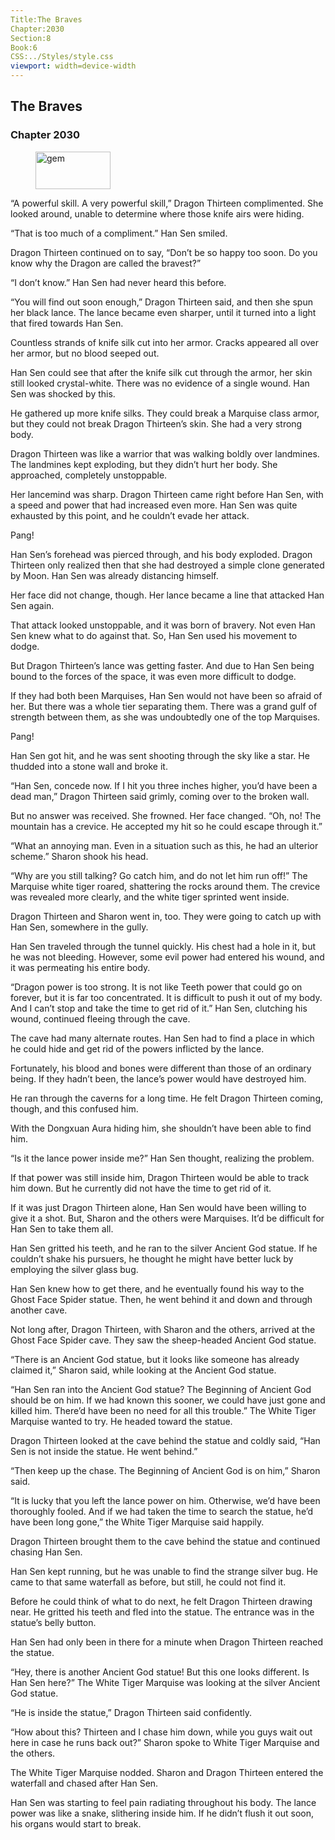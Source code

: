 ```yaml
---
Title:The Braves 
Chapter:2030 
Section:8 
Book:6 
CSS:../Styles/style.css 
viewport: width=device-width
---
```

  
## The Braves
### Chapter 2030
  
<figure>
	<img src="../Images/gem.gif" alt="gem" id="gem" width="120" height="60" />
</figure>
  

  
“A powerful skill. A very powerful skill,” Dragon Thirteen complimented. She looked around, unable to determine where those knife airs were hiding.

“That is too much of a compliment.” Han Sen smiled.

Dragon Thirteen continued on to say, “Don’t be so happy too soon. Do you know why the Dragon are called the bravest?”

“I don’t know.” Han Sen had never heard this before.

“You will find out soon enough,” Dragon Thirteen said, and then she spun her black lance. The lance became even sharper, until it turned into a light that fired towards Han Sen.

Countless strands of knife silk cut into her armor. Cracks appeared all over her armor, but no blood seeped out.

Han Sen could see that after the knife silk cut through the armor, her skin still looked crystal-white. There was no evidence of a single wound. Han Sen was shocked by this.

He gathered up more knife silks. They could break a Marquise class armor, but they could not break Dragon Thirteen’s skin. She had a very strong body.

Dragon Thirteen was like a warrior that was walking boldly over landmines. The landmines kept exploding, but they didn’t hurt her body. She approached, completely unstoppable.

Her lancemind was sharp. Dragon Thirteen came right before Han Sen, with a speed and power that had increased even more. Han Sen was quite exhausted by this point, and he couldn’t evade her attack.

Pang!

Han Sen’s forehead was pierced through, and his body exploded. Dragon Thirteen only realized then that she had destroyed a simple clone generated by Moon. Han Sen was already distancing himself.

Her face did not change, though. Her lance became a line that attacked Han Sen again.

That attack looked unstoppable, and it was born of bravery. Not even Han Sen knew what to do against that. So, Han Sen used his movement to dodge.

But Dragon Thirteen’s lance was getting faster. And due to Han Sen being bound to the forces of the space, it was even more difficult to dodge.

If they had both been Marquises, Han Sen would not have been so afraid of her. But there was a whole tier separating them. There was a grand gulf of strength between them, as she was undoubtedly one of the top Marquises.

Pang!

Han Sen got hit, and he was sent shooting through the sky like a star. He thudded into a stone wall and broke it.

“Han Sen, concede now. If I hit you three inches higher, you’d have been a dead man,” Dragon Thirteen said grimly, coming over to the broken wall.

But no answer was received. She frowned. Her face changed. “Oh, no! The mountain has a crevice. He accepted my hit so he could escape through it.”

“What an annoying man. Even in a situation such as this, he had an ulterior scheme.” Sharon shook his head.

“Why are you still talking? Go catch him, and do not let him run off!” The Marquise white tiger roared, shattering the rocks around them. The crevice was revealed more clearly, and the white tiger sprinted went inside.

Dragon Thirteen and Sharon went in, too. They were going to catch up with Han Sen, somewhere in the gully.

Han Sen traveled through the tunnel quickly. His chest had a hole in it, but he was not bleeding. However, some evil power had entered his wound, and it was permeating his entire body.

“Dragon power is too strong. It is not like Teeth power that could go on forever, but it is far too concentrated. It is difficult to push it out of my body. And I can’t stop and take the time to get rid of it.” Han Sen, clutching his wound, continued fleeing through the cave.

The cave had many alternate routes. Han Sen had to find a place in which he could hide and get rid of the powers inflicted by the lance.

Fortunately, his blood and bones were different than those of an ordinary being. If they hadn’t been, the lance’s power would have destroyed him.

He ran through the caverns for a long time. He felt Dragon Thirteen coming, though, and this confused him.

With the Dongxuan Aura hiding him, she shouldn’t have been able to find him.

“Is it the lance power inside me?” Han Sen thought, realizing the problem.

If that power was still inside him, Dragon Thirteen would be able to track him down. But he currently did not have the time to get rid of it.

If it was just Dragon Thirteen alone, Han Sen would have been willing to give it a shot. But, Sharon and the others were Marquises. It’d be difficult for Han Sen to take them all.

Han Sen gritted his teeth, and he ran to the silver Ancient God statue. If he couldn’t shake his pursuers, he thought he might have better luck by employing the silver glass bug.

Han Sen knew how to get there, and he eventually found his way to the Ghost Face Spider statue. Then, he went behind it and down and through another cave.

Not long after, Dragon Thirteen, with Sharon and the others, arrived at the Ghost Face Spider cave. They saw the sheep-headed Ancient God statue.

“There is an Ancient God statue, but it looks like someone has already claimed it,” Sharon said, while looking at the Ancient God statue.

“Han Sen ran into the Ancient God statue? The Beginning of Ancient God should be on him. If we had known this sooner, we could have just gone and killed him. There’d have been no need for all this trouble.” The White Tiger Marquise wanted to try. He headed toward the statue.

Dragon Thirteen looked at the cave behind the statue and coldly said, “Han Sen is not inside the statue. He went behind.”

“Then keep up the chase. The Beginning of Ancient God is on him,” Sharon said.

“It is lucky that you left the lance power on him. Otherwise, we’d have been thoroughly fooled. And if we had taken the time to search the statue, he’d have been long gone,” the White Tiger Marquise said happily.

Dragon Thirteen brought them to the cave behind the statue and continued chasing Han Sen.

Han Sen kept running, but he was unable to find the strange silver bug. He came to that same waterfall as before, but still, he could not find it.

Before he could think of what to do next, he felt Dragon Thirteen drawing near. He gritted his teeth and fled into the statue. The entrance was in the statue’s belly button.

Han Sen had only been in there for a minute when Dragon Thirteen reached the statue.

“Hey, there is another Ancient God statue! But this one looks different. Is Han Sen here?” The White Tiger Marquise was looking at the silver Ancient God statue.

“He is inside the statue,” Dragon Thirteen said confidently.

“How about this? Thirteen and I chase him down, while you guys wait out here in case he runs back out?” Sharon spoke to White Tiger Marquise and the others.

The White Tiger Marquise nodded. Sharon and Dragon Thirteen entered the waterfall and chased after Han Sen.

Han Sen was starting to feel pain radiating throughout his body. The lance power was like a snake, slithering inside him. If he didn’t flush it out soon, his organs would start to break.